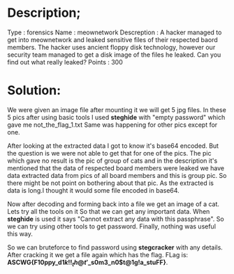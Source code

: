 # Description;
  Type : forensics
  Name : meownetwork
  Descreption : A hacker managed to get into meownetwork and leaked sensitive files of their  respected baord members. The hacker uses ancient floppy disk technology, however our security team managed to get a disk image of the files he leaked. Can you find out what really leaked?
  Points : 300
  
# Solution:
  We were given an image file after mounting it we will get 5 jpg files.
  In these 5 pics after using basic tools I used **steghide** with "empty password" which gave me not_the_flag_1.txt
  Same was happening for other pics except for one.
  
  After looking at the extracted data I got to know it's base64 encoded. But the question is we were not able to get that for one of the pics.
  The pic which gave no result is the pic of group of cats and in the description it's mentioned that the data of respected board members were leaked we have data extracted data from pics of all board members and this is group pic.
  So there might be not point on bothering about that pic. 
  As the extracted is data is long.I thought it would some file encoded in base64.
  
  Now after decoding and forming back into a file we get an image of a cat.
  Lets try all the tools on it So that we can get any important data. When **steghide** is used it says "Cannot extract any data with this passphrase".
  So we can try using other tools to get password. Finally, nothing was useful this way.
  
  So we can bruteforce to find password using **stegcracker** with any details.
  After cracking it we get a file again which has the flag.
  FLag is: **ASCWG{F10ppy_d1$k!!_th@t'$_s0m3_n0$t@1g!a_stuFF}**.
